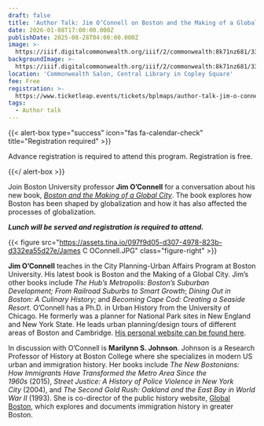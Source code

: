 ```yaml
---
draft: false
title: 'Author Talk: Jim O’Connell on Boston and the Making of a Global City'
date: 2026-01-08T17:00:00.000Z
publishDate: 2025-08-28T04:00:00.000Z
image: >-
  https://iiif.digitalcommonwealth.org/iiif/2/commonwealth:8k71nz681/33,158,2808,1548/,1200/0/default.jpg
backgroundImage: >-
  https://iiif.digitalcommonwealth.org/iiif/2/commonwealth:8k71nz681/33,158,2808,1548/,1200/0/default.jpg
location: 'Commonwealth Salon, Central Library in Copley Square'
fee: Free
registration: >-
  https://www.ticketleap.events/tickets/bplmaps/author-talk-jim-o-connell-on-boston-and-the-making-of-a-global-city
tags:
  - Author talk
---
```


{{\< alert-box type="success" icon="fas fa-calendar-check" title="Registration required" >}}

Advance registration is required to attend this program. Registration is free.

{{\</ alert-box >}}

Join Boston University professor **Jim O’Connell** for a conversation about his new book, *[Boston and the Making of a Global City](https://www.umasspress.com/9781625348623/boston-and-the-making-of-a-global-city/)*. The book explores how Boston has been shaped by globalization and how it has also affected the processes of globalization.

***Lunch will be served and registration is required to attend.***

{{< figure src="https://assets.tina.io/097f9d05-d307-4978-823b-d332ea55d27e/James C OConnell.JPG" class="figure-right" >}}

**Jim O’Connell** teaches in the City Planning-Urban Affairs Program at Boston University. His latest book is Boston and the Making of a Global City. Jim’s other books include *The Hub’s Metropolis: Boston’s Suburban Development;* *From Railroad Suburbs to Smart Growth*; *Dining Out in Boston: A Culinary History*; and *Becoming Cape Cod: Creating a Seaside Resort*. O’Connell has a Ph.D. in Urban History from the University of Chicago. He formerly was a planner for National Park sites in New England and New York State. He leads urban planning/design tours of different areas of Boston and Cambridge. [His personal website can be found here](https://jamescoconnell.blog/).

In discussion with O’Connell is **Marilynn S. Johnson**. Johnson is a Research Professor of History at Boston College where she specializes in modern US urban and immigration history. Her books include *The New Bostonians: How Immigrants Have Transformed the Metro Area Since the 1960s* (2015), *Street Justice: A History of Police Violence in New York City* (2004), and *The Second Gold Rush: Oakland and the East Bay in World War II* (1993). She is co-director of the public history website, [Global Boston](https://globalboston.bc.edu/), which explores and documents immigration history in greater Boston.
